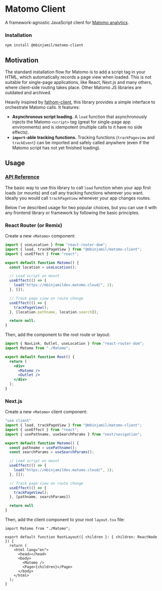 # Matomo Client

A framework-agnostic JavaScript client for [Matomo analytics](https://matomo.org/).

### Installation

```
npm install @mbinjamil/matomo-client
```

## Motivation

The standard installation flow for Matomo is to add a script tag in your HTML, which automatically records a page view when loaded. This is not suitable for single-page applications, like React, Next.js and many others, where client-side routing takes place. Other Matomo JS libraries are outdated and archived.

Heavily inspired by [fathom-client](https://github.com/derrickreimer/fathom-client), this library provides a simple interface to orchestrate Matomo calls. It features:


- **Asynchronous script loading.** A `load` function that asynchronously injects the Matomo `<script>` tag (great for single-page app environments) and is idempotent (multiple calls to it have no side effects).
- **`import`-able tracking functions.** Tracking functions (`trackPageview` and `trackEvent`) can be imported and safely called anywhere (even if the Matomo script has not yet finished loading).

## Usage

### [API Reference](docs/README.md)

The basic way to use this library to call `load` function when your app first loads (or mounts) and call any tracking functions wherever you want. Ideally you would call `trackPageView` whenever your app changes routes.

Below I've described usage for two popular choices, but you can use it with any frontend library or framework by following the basic principles.

### React Router (or Remix)

Create a new `<Matomo>` component:

```jsx
import { useLocation } from "react-router-dom";
import { load, trackPageView } from "@mbinjamil/matomo-client";
import { useEffect } from "react";

export default function Matomo() {
  const location = useLocation();

  // Load script on mount
  useEffect(() => {
    load("https://mbinjamildev.matomo.cloud/", 1);
  }, []);

  // Track page view on route change
  useEffect(() => {
    trackPageView();
  }, [location.pathname, location.search]);

  return null;
}
```

Then, add the component to the root route or layout:

```jsx
import { NavLink, Outlet, useLocation } from "react-router-dom";
import Matomo from "./Matomo";

export default function Root() {
  return (
    <div>
      <Matomo />
      <Outlet />
    </div>
  );
}
```

### Next.js

Create a new `<Matomo>` client component:

```jsx
"use client"
import { load, trackPageView } from "@mbinjamil/matomo-client";
import { useEffect } from "react";
import { usePathname, useSearchParams } from "next/navigation";

export default function Matomo() {
  const pathname = usePathname();
  const searchParams = useSearchParams();

  // Load script on mount
  useEffect(() => {
    load("https://mbinjamildev.matomo.cloud/", 1);
  }, []);

  // Track page view on route change
  useEffect(() => {
    trackPageView();
  }, [pathname, searchParams])

  return null
}
```

Then, add the client component to your root `layout.tsx` file:

```tsx
import Matomo from "./Matomo";

export default function RootLayout({ children }: { children: ReactNode }) {
  return (
    <html lang="en">
      <head></head>
      <body>
        <Matomo />
        <Page>{children}</Page>
      </body>
    </html>
  );
}
```

